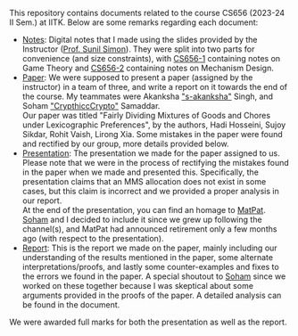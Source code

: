 This repository contains documents related to the course CS656 (2023-24 II Sem.) at IITK. Below are some remarks regarding each document:
+ [Notes](./Notes/): Digital notes that I made using the slides provided by the Instructor ([Prof. Sunil Simon](https://www.cse.iitk.ac.in/users/simon/)). They were split into two parts for convenience (and size constraints), with [CS656-1](./Notes/CS656-1.pdf) containing notes on Game Theory and [CS656-2](./Notes/CS656-2.pdf) containing notes on Mechanism Design.
+ [Paper](https://arxiv.org/abs/2203.07279): We were supposed to present a paper (assigned by the instructor) in a team of three, and write a report on it towards the end of the course. My teammates were Akanksha ["s-akanksha"](https://github.com/s-akanksha) Singh, and Soham ["CrypthiccCrypto"](https://github.com/CrypthiccCrypto) Samaddar. <br>
  Our paper was titled "Fairly Dividing Mixtures of Goods and Chores under Lexicographic Preferences", by the authors, Hadi Hosseini, Sujoy Sikdar, Rohit Vaish, Lirong Xia. Some mistakes in the paper were found and rectified by our group, more details provided below. 
+ [Presentation](Presentation.pdf): The presentation we made for the paper assigned to us. Please note that we were in the process of rectifying the mistakes found in the paper when we made and presented this. Specifically, the presentation claims that an MMS allocation does not exist in some cases, but this claim is incorrect and we provided a proper analysis in our report. <br>
  At the end of the presentation, you can find an homage to [MatPat](https://www.youtube.com/c/GameTheorists/). [Soham](https://github.com/CrypthiccCrypto) and I decided to include it since we grew up following the channel(s), and MatPat had announced retirement only a few months ago (with respect to the presentation).
+ [Report](Report.pdf): This is the report we made on the paper, mainly including our understanding of the results mentioned in the paper, some alternate interpretations/proofs, and lastly some counter-examples and fixes to the errors we found in the paper. A special shoutout to [Soham](https://github.com/CrypthiccCrypto) since we worked on these together because I was skeptical about some arguments provided in the proofs of the paper. A detailed analysis can be found in the document.

We were awarded full marks for both the presentation as well as the report.
